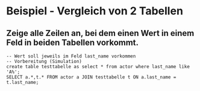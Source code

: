 # Beispiel - Vergleich von 2 Tabellen 

## Zeige alle Zeilen an, bei dem einen Wert in einem Feld in beiden Tabellen vorkommt. 

```
-- Wert soll jeweils im Feld last_name vorkommen 
-- Vorbereitung (Simulation) 
create table testtabelle as select * from actor where last_name like 'A%';
SELECT a.*,t.* FROM actor a JOIN testtabelle t ON a.last_name = t.last_name; 

```
